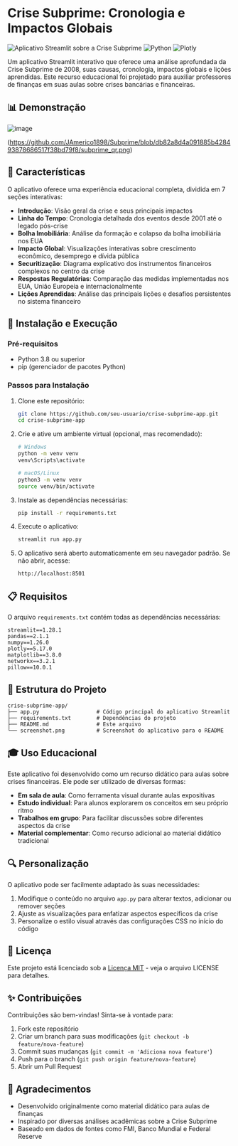# Crise Subprime: Cronologia e Impactos Globais

![Aplicativo Streamlit sobre a Crise Subprime](https://img.shields.io/badge/Streamlit-FF4B4B?style=for-the-badge&logo=Streamlit&logoColor=white)
![Python](https://img.shields.io/badge/Python-3776AB?style=for-the-badge&logo=python&logoColor=white)
![Plotly](https://img.shields.io/badge/Plotly-3F4F75?style=for-the-badge&logo=plotly&logoColor=white)

Um aplicativo Streamlit interativo que oferece uma análise aprofundada da Crise Subprime de 2008, suas causas, cronologia, impactos globais e lições aprendidas. Este recurso educacional foi projetado para auxiliar professores de finanças em suas aulas sobre crises bancárias e financeiras.

## 📊 Demonstração

![image](https://github.com/user-attachments/assets/5c5cfdb3-3f83-4991-8b70-eb9b91b2bf96)


(https://github.com/JAmerico1898/Subprime/blob/db82a8d4a091885b428493878686517f38bd79f8/subprime_qr.png)

## 🚀 Características

O aplicativo oferece uma experiência educacional completa, dividida em 7 seções interativas:

- **Introdução**: Visão geral da crise e seus principais impactos
- **Linha do Tempo**: Cronologia detalhada dos eventos desde 2001 até o legado pós-crise
- **Bolha Imobiliária**: Análise da formação e colapso da bolha imobiliária nos EUA
- **Impacto Global**: Visualizações interativas sobre crescimento econômico, desemprego e dívida pública
- **Securitização**: Diagrama explicativo dos instrumentos financeiros complexos no centro da crise
- **Respostas Regulatórias**: Comparação das medidas implementadas nos EUA, União Europeia e internacionalmente
- **Lições Aprendidas**: Análise das principais lições e desafios persistentes no sistema financeiro

## 🔧 Instalação e Execução

### Pré-requisitos

- Python 3.8 ou superior
- pip (gerenciador de pacotes Python)

### Passos para Instalação

1. Clone este repositório:
   ```bash
   git clone https://github.com/seu-usuario/crise-subprime-app.git
   cd crise-subprime-app
   ```

2. Crie e ative um ambiente virtual (opcional, mas recomendado):
   ```bash
   # Windows
   python -m venv venv
   venv\Scripts\activate
   
   # macOS/Linux
   python3 -m venv venv
   source venv/bin/activate
   ```

3. Instale as dependências necessárias:
   ```bash
   pip install -r requirements.txt
   ```

4. Execute o aplicativo:
   ```bash
   streamlit run app.py
   ```

5. O aplicativo será aberto automaticamente em seu navegador padrão. Se não abrir, acesse:
   ```
   http://localhost:8501
   ```

## 📋 Requisitos

O arquivo `requirements.txt` contém todas as dependências necessárias:

```
streamlit==1.28.1
pandas==2.1.1
numpy==1.26.0
plotly==5.17.0
matplotlib==3.8.0
networkx==3.2.1
pillow==10.0.1
```

## 🧩 Estrutura do Projeto

```
crise-subprime-app/
├── app.py                  # Código principal do aplicativo Streamlit
├── requirements.txt        # Dependências do projeto
├── README.md               # Este arquivo
└── screenshot.png          # Screenshot do aplicativo para o README
```

## 🎓 Uso Educacional

Este aplicativo foi desenvolvido como um recurso didático para aulas sobre crises financeiras. Ele pode ser utilizado de diversas formas:

- **Em sala de aula**: Como ferramenta visual durante aulas expositivas
- **Estudo individual**: Para alunos explorarem os conceitos em seu próprio ritmo
- **Trabalhos em grupo**: Para facilitar discussões sobre diferentes aspectos da crise
- **Material complementar**: Como recurso adicional ao material didático tradicional

## 🔍 Personalização

O aplicativo pode ser facilmente adaptado às suas necessidades:

1. Modifique o conteúdo no arquivo `app.py` para alterar textos, adicionar ou remover seções
2. Ajuste as visualizações para enfatizar aspectos específicos da crise
3. Personalize o estilo visual através das configurações CSS no início do código

## 📝 Licença

Este projeto está licenciado sob a [Licença MIT](LICENSE) - veja o arquivo LICENSE para detalhes.

## ✨ Contribuições

Contribuições são bem-vindas! Sinta-se à vontade para:

1. Fork este repositório
2. Criar um branch para suas modificações (`git checkout -b feature/nova-feature`)
3. Commit suas mudanças (`git commit -m 'Adiciona nova feature'`)
4. Push para o branch (`git push origin feature/nova-feature`)
5. Abrir um Pull Request

## 👏 Agradecimentos

- Desenvolvido originalmente como material didático para aulas de finanças
- Inspirado por diversas análises acadêmicas sobre a Crise Subprime
- Baseado em dados de fontes como FMI, Banco Mundial e Federal Reserve
